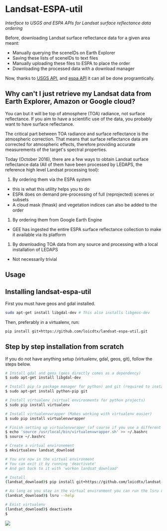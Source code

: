 # Landsat-ESPA-util
*Interface to USGS and ESPA APIs for Landsat surface reflectance data ordering*

Before, downloading Landsat surface reflectance data for a given area meant:
- Manually querying the sceneIDs on Earth Explorer
- Saving these lists of sceneIDs to text files
- Manually uploading these files to ESPA to place the order
- Downloading the processed data with a download manager

Now, thanks to [USGS API](https://earthexplorer.usgs.gov/inventory/documentation/json-api), and [espa API](https://github.com/USGS-EROS/espa-api) it can all be done programtically.

## Why can't I just retrieve my Landsat data from Earth Explorer, Amazon or Google cloud?

You can but it will be top of atmosphere (TOA) radiance, not surface reflectance. If you aim to have a scientific use of the data, you probably want to have surface reflectance.

The critical part between TOA radiance and surface reflectance is the atmospheric correction. That means that surface reflectance data are corrected for atmospheric effects, therefore providing accurate measurements of the target's spectral properties.

Today (October 2016), there are a few ways to obtain Landsat surface reflectance data (All of them have been processed by LEDAPS, the reference high level Landsat processing tool):

1. By ordering them via the ESPA system
  - this is what this utility helps you to do
  - ESPA does on demand pre-processing of full (reprojected) scenes or subsets
  - A cloud mask (fmask) and vegetation indices can also be added to the order
1. By ordering them from Google Earth Engine
  - GEE has ingested the entire ESPA surface reflectance collection to make it available via its platform 
1. By downloading TOA data from any source and processing with a local installation of LEDAPS
  - Not necessarily trivial


## Usage


## Installing landsat-espa-util

First you must have geos and gdal installed.

```sh
sudo apt-get install libgdal-dev # This also installs libgeos-dev
```

Then, preferably in a virtualenv, run:

```sh
pip install git+https://github.com/loicdtx/landsat-espa-util.git
```

## Step by step installation from scratch

If you do not have anything setup (virtualenv, gdal, geos, git), follow the steps below.

```sh
# Install gdal and geos (geos directly comes as a dependency)
$ sudo apt-get install libgdal-dev

# Install pip (a package manager for python) and git (required to install directly from github)
$ sudo apt-get install python-pip git

# Install virtualenv (virtual environments for python projects)
$ sudo pip install virtualenv

# Install virtualenvwrapper (Makes working with virtualenv easier)
$ sudo pip install virtualenvwrapper

# Finish setting up virtualenvwraper (of course if you use a different shell, export to the right config file)
$ echo 'source /usr/local/bin/virtualenvwrapper.sh' >> ~/.bashrc
$ source ~/.bashrc

# Create a virtual environement
$ mkvirtualenv landsat_download

# You are now in the virtual environment
# You can exit it by running 'deactivate'
# And get back to it with 'workon landsat_download'

# Install
(landsat_download)$ pip install git+https://github.com/loicdtx/landsat-espa-util.git

# As long as you stay in the virtual environment you can run the lsru commands
(landsat_download)$ lsru --help

# Exist virtualenv
(landsat_download)$ deactivate
$
```

![](https://i.imgflip.com/1c7eet.jpg)


